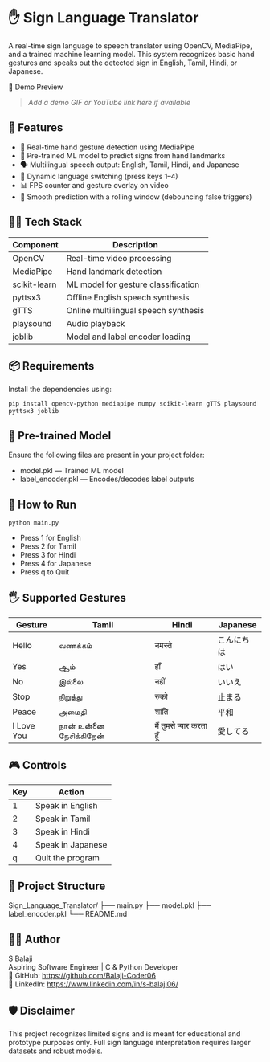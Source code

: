 ✋ Sign Language Translator
===========================

A real-time sign language to speech translator using OpenCV, MediaPipe, and a trained machine learning model. This system recognizes basic hand gestures and speaks out the detected sign in English, Tamil, Hindi, or Japanese.

🎥 Demo Preview
> _Add a demo GIF or YouTube link here if available_

📌 Features
-----------
- 🤚 Real-time hand gesture detection using MediaPipe
- 🧠 Pre-trained ML model to predict signs from hand landmarks
- 🗣️ Multilingual speech output: English, Tamil, Hindi, and Japanese
- 🔄 Dynamic language switching (press keys 1–4)
- 📊 FPS counter and gesture overlay on video
- 🧠 Smooth prediction with a rolling window (debouncing false triggers)

🧑‍💻 Tech Stack
---------------
| Component     | Description                          |
|---------------|--------------------------------------|
| OpenCV        | Real-time video processing           |
| MediaPipe     | Hand landmark detection              |
| scikit-learn  | ML model for gesture classification  |
| pyttsx3       | Offline English speech synthesis     |
| gTTS          | Online multilingual speech synthesis |
| playsound     | Audio playback                       |
| joblib        | Model and label encoder loading      |

📦 Requirements
---------------
Install the dependencies using:

    pip install opencv-python mediapipe numpy scikit-learn gTTS playsound pyttsx3 joblib

🧠 Pre-trained Model
---------------------
Ensure the following files are present in your project folder:

- model.pkl — Trained ML model
- label_encoder.pkl — Encodes/decodes label outputs

🚀 How to Run
-------------
    python main.py

- Press 1 for English  
- Press 2 for Tamil  
- Press 3 for Hindi  
- Press 4 for Japanese  
- Press q to Quit

🖐️ Supported Gestures
----------------------
| Gesture        | Tamil               | Hindi            | Japanese     |
|----------------|---------------------|------------------|--------------|
| Hello          | வணக்கம்              | नमस्ते           | こんにちは     |
| Yes            | ஆம்                 | हाँ              | はい          |
| No             | இல்லை              | नहीं             | いいえ         |
| Stop           | நிறுத்து             | रुको             | 止まる         |
| Peace          | அமைதி               | शांति            | 平和           |
| I Love You     | நான் உன்னை நேசிக்கிறேன் | मैं तुमसे प्यार करता हूँ | 愛してる    |

🎮 Controls
-----------
| Key | Action              |
|-----|---------------------|
| 1   | Speak in English    |
| 2   | Speak in Tamil      |
| 3   | Speak in Hindi      |
| 4   | Speak in Japanese   |
| q   | Quit the program    |

📂 Project Structure
--------------------
Sign_Language_Translator/
├── main.py
├── model.pkl
├── label_encoder.pkl
└── README.md

🙋‍♂️ Author
-----------
S Balaji  
Aspiring Software Engineer | C & Python Developer  
🔗 GitHub: https://github.com/Balaji-Coder06  
🔗 LinkedIn: https://www.linkedin.com/in/s-balaji06/

🛡 Disclaimer
-------------
This project recognizes limited signs and is meant for educational and prototype purposes only. Full sign language interpretation requires larger datasets and robust models.
